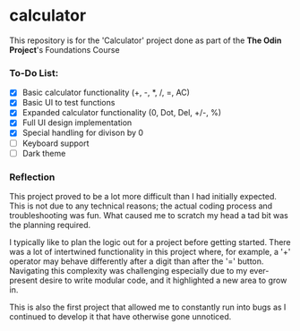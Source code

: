 # calculator

This repository is for the 'Calculator' project done as part of the **The Odin Project**'s Foundations Course

### To-Do List:
- [X] Basic calculator functionality (+, -, *, /, =, AC)
- [X] Basic UI to test functions
- [X] Expanded calculator functionality (0, Dot, Del, +/-, %)
- [X] Full UI design implementation
- [X] Special handling for divison by 0
- [ ] Keyboard support
- [ ] Dark theme

### Reflection

This project proved to be a lot more difficult than I had initially expected. This is not due to any technical reasons; the actual coding process and troubleshooting was fun. What caused me to scratch my head a tad bit was the planning required. 

I typically like to plan the logic out for a project before getting started. There was a lot of intertwined functionality in this project where, for example, a '+' operator may behave differently after a digit than after the '=' button. Navigating this complexity was challenging especially due to my ever-present desire to write modular code, and it highlighted a new area to grow in.

This is also the first project that allowed me to constantly run into bugs as I continued to develop it that have otherwise gone unnoticed.